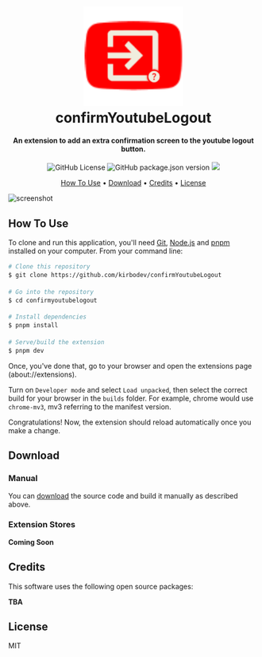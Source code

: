 
<h1 align="center">
  <br>
  <a href="https://github.com/kirbodev/confirmYoutubeLogout"><img src="https://github.com/kirbodev/confirmYoutubeLogout/blob/main/assets/icon.png" alt="confirmYoutubeLogout" width="200"></a>
  <br>
  confirmYoutubeLogout
  <br>
</h1>

<h4 align="center">An extension to add an extra confirmation screen to the youtube logout button.</h4>

<p align="center">
  <img alt="GitHub License" src="https://img.shields.io/github/license/kirbodev/confirmyoutubelogout">
  <img alt="GitHub package.json version" src="https://img.shields.io/github/package-json/v/kirbodev/confirmyoutubelogout">
  <a href="https://donate.stripe.com/fZeg2og22aMK17q288">
    <img src="https://img.shields.io/badge/$-donate-ff69b4.svg?maxAge=2592000&amp;style=flat">
  </a>
</p>

<p align="center">
  <a href="#how-to-use">How To Use</a> •
  <a href="#download">Download</a> •
  <a href="#credits">Credits</a> •
  <a href="#license">License</a>
</p>

![screenshot](https://i.ibb.co/W0mHW3n/YCL.gif)

## How To Use

To clone and run this application, you'll need [Git](https://git-scm.com), [Node.js](https://nodejs.org/en/download/) and [pnpm](https://pnpm.io/installation) installed on your computer. From your command line:

```bash
# Clone this repository
$ git clone https://github.com/kirbodev/confirmYoutubeLogout

# Go into the repository
$ cd confirmyoutubelogout

# Install dependencies
$ pnpm install

# Serve/build the extension
$ pnpm dev
```
Once, you've done that, go to your browser and open the extensions page (about://extensions).

Turn on `Developer mode` and select `Load unpacked`, then select the correct build for your browser in the `builds` folder. For example, chrome would use `chrome-mv3`, mv3 referring to the manifest version.

Congratulations! Now, the extension should reload automatically once you make a change.


## Download

### Manual

You can [download](https://github.com/kirbodev/confirmYoutubeLogout/archive/refs/heads/main.zip) the source code and build it manually as described above.

### Extension Stores

**Coming Soon**

## Credits

This software uses the following open source packages:

**TBA**

## License

MIT

